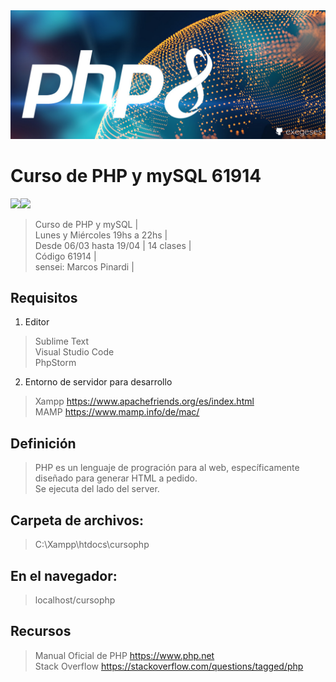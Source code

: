 <img src="extras/imagenes/php-hero.jpg">

# Curso de PHP y mySQL 61914
<img src="https://img.shields.io/badge/PHP-8993BF?style=for-the-badge&logo=php&logoColor=white"><img src="https://img.shields.io/badge/MySQL-4D9EB1?style=for-the-badge&logo=mysql&logoColor=white">

> Curso de PHP y mySQL |    
> Lunes y Miércoles 19hs a 22hs |  
> Desde 06/03 hasta 19/04  |
> 14 clases |  
> Código 61914 |    
> sensei: Marcos Pinardi |    

## Requisitos

 1. Editor
> Sublime Text  
> Visual Studio Code  
> PhpStorm 

 2. Entorno de servidor para desarrollo 
> Xampp https://www.apachefriends.org/es/index.html  
> MAMP https://www.mamp.info/de/mac/  

## Definición

> PHP es un lenguaje de progración para al web, específicamente diseñado para generar HTML a pedido.  
> Se ejecuta del lado del server.

## Carpeta de archivos:
>    C:\\Xampp\htdocs\cursophp

## En el navegador:
>    localhost/cursophp

## Recursos

> Manual Oficial de PHP https://www.php.net  
> Stack Overflow https://stackoverflow.com/questions/tagged/php  

